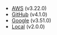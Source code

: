 - [AWS](aws/aws.md) (v3.22.0)
- [GitHub](github/github.md) (v4.1.0)
- [Google](google/google.md) (v3.51.0)
- [Local](local/local.md) (v2.0.0)